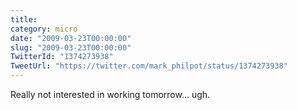 ```yaml
---
title: 
category: micro
date: "2009-03-23T00:00:00"
slug: "2009-03-23T00:00:00"
TwitterId: "1374273938"
TweetUrl: "https://twitter.com/mark_philpot/status/1374273938"
---
```


Really not interested in working tomorrow... ugh.
